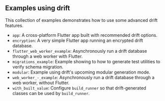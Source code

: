 ## Examples using drift

This collection of examples demonstrates how to use some advanced drift features.

- `app`: A cross-platform Flutter app built with recommended drift options.
- `encryption`: A very simple Flutter app running an encrypted drift database.
- `flutter_web_worker_example`: Asynchronously run a drift database through a web worker with Flutter.
- `migrations_example`: Example showing to how to generate test utilities to verify schema migration.
- `modular`: Example using drift's upcoming modular generation mode.
- `web_worker_-_example`: Asynchronously run a drift database through a web worker, without Flutter.
- `with_built_value`: Configure `build_runner` so that drift-generated classes can be used by `build_runner`.
